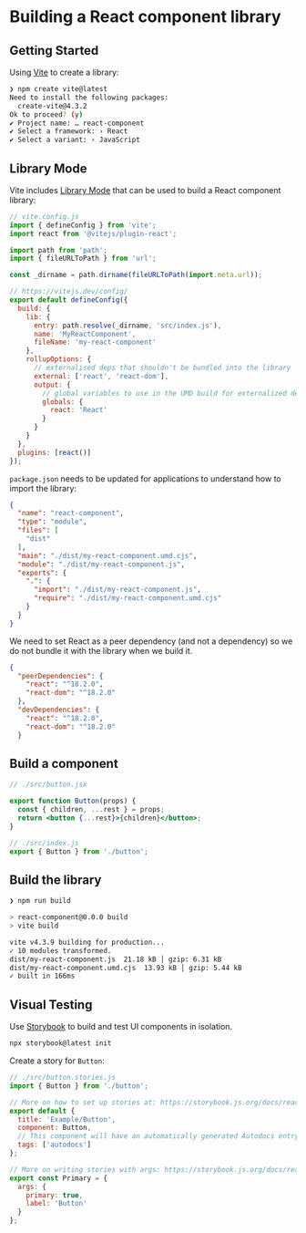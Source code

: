 # Building a React component library

## Getting Started

Using [Vite](https://vitejs.dev/) to create a library:

```bash
❯ npm create vite@latest
Need to install the following packages:
  create-vite@4.3.2
Ok to proceed? (y)
✔ Project name: … react-component
✔ Select a framework: › React
✔ Select a variant: › JavaScript
```

## Library Mode

Vite includes [Library Mode](https://vitejs.dev/guide/build.html#library-mode) that can be used to build a React component library:

```js
// vite.config.js
import { defineConfig } from 'vite';
import react from '@vitejs/plugin-react';

import path from 'path';
import { fileURLToPath } from 'url';

const _dirname = path.dirname(fileURLToPath(import.meta.url));

// https://vitejs.dev/config/
export default defineConfig({
  build: {
    lib: {
      entry: path.resolve(_dirname, 'src/index.js'),
      name: 'MyReactComponent',
      fileName: 'my-react-component'
    },
    rollupOptions: {
      // externalised deps that shouldn't be bundled into the library
      external: ['react', 'react-dom'],
      output: {
        // global variables to use in the UMD build for externalized deps
        globals: {
          react: 'React'
        }
      }
    }
  },
  plugins: [react()]
});
```

`package.json` needs to be updated for applications to understand how to import the library:

```json
{
  "name": "react-component",
  "type": "module",
  "files": [
    "dist"
  ],
  "main": "./dist/my-react-component.umd.cjs",
  "module": "./dist/my-react-component.js",
  "exports": {
    ".": {
      "import": "./dist/my-react-component.js",
      "require": "./dist/my-react-component.umd.cjs"
    }
  }
}
```

We need to set React as a peer dependency (and not a dependency) so we do not bundle it with the library when we build it. 

```json
{
  "peerDependencies": {
    "react": "^18.2.0",
    "react-dom": "^18.2.0"
  },
  "devDependencies": {
    "react": "^18.2.0",
    "react-dom": "^18.2.0"
  }
```

## Build a component

```jsx
// ./src/button.jsx

export function Button(props) {
  const { children, ...rest } = props;
  return <button {...rest}>{children}</button>;
}

```

```js
// ./src/index.js
export { Button } from './button';
```

## Build the library

```bash
❯ npm run build

> react-component@0.0.0 build
> vite build

vite v4.3.9 building for production...
✓ 10 modules transformed.
dist/my-react-component.js  21.18 kB │ gzip: 6.31 kB
dist/my-react-component.umd.cjs  13.93 kB │ gzip: 5.44 kB
✓ built in 166ms
```

## Visual Testing

Use [Storybook](https://storybook.js.org/) to build and test UI components in isolation.

```bash
npx storybook@latest init
```

Create a story for `Button`:

```js
// ./src/button.stories.js
import { Button } from './button';

// More on how to set up stories at: https://storybook.js.org/docs/react/writing-stories/introduction
export default {
  title: 'Example/Button',
  component: Button,
  // This component will have an automatically generated Autodocs entry: https://storybook.js.org/docs/react/writing-docs/autodocs
  tags: ['autodocs']
};

// More on writing stories with args: https://storybook.js.org/docs/react/writing-stories/args
export const Primary = {
  args: {
    primary: true,
    label: 'Button'
  }
};
```

